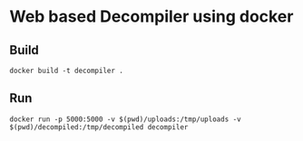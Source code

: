 # Web based Decompiler using docker

## Build

```shell
docker build -t decompiler .
```

## Run

```shell
docker run -p 5000:5000 -v $(pwd)/uploads:/tmp/uploads -v $(pwd)/decompiled:/tmp/decompiled decompiler
```


